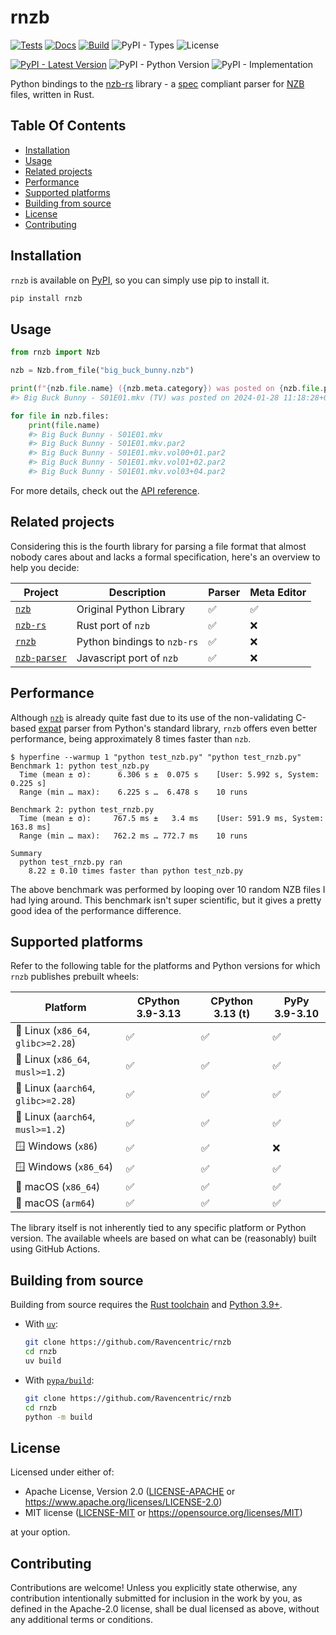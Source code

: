 # rnzb

[![Tests](https://img.shields.io/github/actions/workflow/status/Ravencentric/rnzb/tests.yml?label=tests)](https://github.com/Ravencentric/rnzb/actions/workflows/tests.yml)
[![Docs](https://img.shields.io/github/actions/workflow/status/Ravencentric/rnzb/docs.yml?label=docs)](https://github.com/Ravencentric/rnzb/actions/workflows/docs.yml)
[![Build](https://img.shields.io/github/actions/workflow/status/Ravencentric/rnzb/release.yml?label=build)](https://github.com/Ravencentric/rnzb/actions/workflows/release.yml)
![PyPI - Types](https://img.shields.io/pypi/types/rnzb)
![License](https://img.shields.io/pypi/l/rnzb?color=success)

[![PyPI - Latest Version](https://img.shields.io/pypi/v/rnzb?color=blue)](https://pypi.org/project/rnzb)
![PyPI - Python Version](https://img.shields.io/pypi/pyversions/rnzb)
![PyPI - Implementation](https://img.shields.io/pypi/implementation/rnzb)

Python bindings to the [nzb-rs](https://crates.io/crates/nzb-rs) library - a [spec](https://sabnzbd.org/wiki/extra/nzb-spec) compliant parser for [NZB](https://en.wikipedia.org/wiki/NZB) files, written in Rust.

## Table Of Contents

- [Installation](#installation)
- [Usage](#usage)
- [Related projects](#related-projects)
- [Performance](#performance)
- [Supported platforms](#supported-platforms)
- [Building from source](#building-from-source)
- [License](#license)
- [Contributing](#contributing)

## Installation

`rnzb` is available on [PyPI](https://pypi.org/project/rnzb/), so you can simply use pip to install it.

```bash
pip install rnzb
```

## Usage

```py
from rnzb import Nzb

nzb = Nzb.from_file("big_buck_bunny.nzb")

print(f"{nzb.file.name} ({nzb.meta.category}) was posted on {nzb.file.posted_at} by {nzb.file.poster}.")
#> Big Buck Bunny - S01E01.mkv (TV) was posted on 2024-01-28 11:18:28+00:00 by John <nzb@nowhere.example>.

for file in nzb.files:
    print(file.name)
    #> Big Buck Bunny - S01E01.mkv
    #> Big Buck Bunny - S01E01.mkv.par2
    #> Big Buck Bunny - S01E01.mkv.vol00+01.par2
    #> Big Buck Bunny - S01E01.mkv.vol01+02.par2
    #> Big Buck Bunny - S01E01.mkv.vol03+04.par2
```

For more details, check out the [API reference](https://rnzb.ravencentric.cc/).

## Related projects

Considering this is the fourth library for parsing a file format that almost nobody cares about and lacks a formal specification, here's an overview to help you decide:

| Project                                                  | Description                 | Parser | Meta Editor |
| -------------------------------------------------------- | --------------------------- | ------ | ----------- |
| [`nzb`](https://pypi.org/project/nzb)                    | Original Python Library     | ✅     | ✅          |
| [`nzb-rs`](https://crates.io/crates/nzb-rs)              | Rust port of `nzb`          | ✅     | ❌          |
| [`rnzb`](https://pypi.org/project/nzb)                   | Python bindings to `nzb-rs` | ✅     | ❌          |
| [`nzb-parser`](https://www.npmjs.com/package/nzb-parser) | Javascript port of `nzb`    | ✅     | ❌          |

## Performance

Although [`nzb`](https://pypi.org/project/nzb) is already quite fast due to its use of the non-validating C-based [expat](https://docs.python.org/3/library/pyexpat.html) parser from Python's standard library, `rnzb` offers even better performance, being approximately 8 times faster than `nzb`.

```console
$ hyperfine --warmup 1 "python test_nzb.py" "python test_rnzb.py"
Benchmark 1: python test_nzb.py
  Time (mean ± σ):      6.306 s ±  0.075 s    [User: 5.992 s, System: 0.225 s]
  Range (min … max):    6.225 s …  6.478 s    10 runs

Benchmark 2: python test_rnzb.py
  Time (mean ± σ):     767.5 ms ±   3.4 ms    [User: 591.9 ms, System: 163.8 ms]
  Range (min … max):   762.2 ms … 772.7 ms    10 runs

Summary
  python test_rnzb.py ran
    8.22 ± 0.10 times faster than python test_nzb.py
```

The above benchmark was performed by looping over 10 random NZB files I had lying around. This benchmark isn't super scientific, but it gives a pretty good idea of the performance difference.

## Supported platforms

Refer to the following table for the platforms and Python versions for which `rnzb` publishes prebuilt wheels:

| Platform                            | CPython 3.9-3.13 | CPython 3.13 (t) | PyPy 3.9-3.10 |
| ----------------------------------- | ---------------- | ---------------- | ------------- |
| 🐧 Linux (`x86_64`, `glibc>=2.28`)  | ✅               | ✅               | ✅            |
| 🐧 Linux (`x86_64`, `musl>=1.2`)    | ✅               | ✅               | ✅            |
| 🐧 Linux (`aarch64`, `glibc>=2.28`) | ✅               | ✅               | ✅            |
| 🐧 Linux (`aarch64`, `musl>=1.2`)   | ✅               | ✅               | ✅            |
| 🪟 Windows (`x86`)                  | ✅               | ✅               | ❌            |
| 🪟 Windows (`x86_64`)               | ✅               | ✅               | ✅            |
| 🍏 macOS (`x86_64`)                 | ✅               | ✅               | ✅            |
| 🍏 macOS (`arm64`)                  | ✅               | ✅               | ✅            |

The library itself is not inherently tied to any specific platform or Python version. The available wheels are based on what can be (reasonably) built using GitHub Actions.

## Building from source

Building from source requires the [Rust toolchain](https://rustup.rs/) and [Python 3.9+](https://www.python.org/downloads/).

- With [`uv`](https://docs.astral.sh/uv/):

  ```bash
  git clone https://github.com/Ravencentric/rnzb
  cd rnzb
  uv build
  ```

- With [`pypa/build`](https://github.com/pypa/build):

  ```bash
  git clone https://github.com/Ravencentric/rnzb
  cd rnzb
  python -m build
  ```

## License

Licensed under either of:

- Apache License, Version 2.0 ([LICENSE-APACHE](https://github.com/Ravencentric/rnzb/blob/main/LICENSE-APACHE) or <https://www.apache.org/licenses/LICENSE-2.0>)
- MIT license ([LICENSE-MIT](https://github.com/Ravencentric/rnzb/blob/main/LICENSE-MIT) or <https://opensource.org/licenses/MIT>)

at your option.

## Contributing

Contributions are welcome! Unless you explicitly state otherwise, any contribution intentionally submitted for inclusion in the work by you, as defined in the Apache-2.0 license, shall be dual licensed as above, without any additional terms or conditions.
